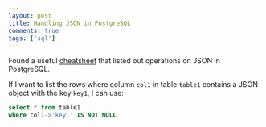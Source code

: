 ```yaml
---
layout: post
title: Handling JSON in PostgreSQL
comments: true
tags: ['sql']
---
```


Found a useful [cheatsheet](https://devhints.io/postgresql-json) that listed out operations on JSON in PostgreSQL.

If I want to list the rows where column `col1` in table `table1` contains a JSON object with the key `key1`, I can use:

```sql
select * from table1
where col1->'key1' IS NOT NULL
```